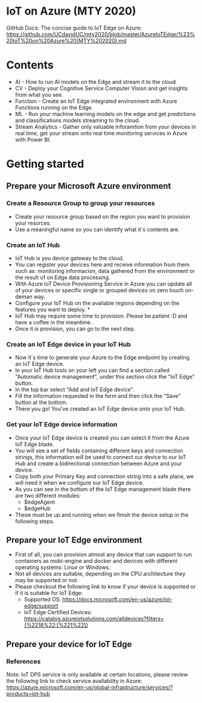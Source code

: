 # IoT on Azure (MTY 2020)

GitHub Docs: The concise guide to IoT Edge on Azure: https://github.com/UCdavidUC/mty2020/blob/master/AzureIoTEdge/%23%20IoT%20on%20Azure%20(MTY%202020).md

# Contents

* AI - How tu run AI models on the Edge and stream it to the cloud
* CV - Deploy your Cognitive Service Computer Vision and get insights from what you see.
* Function - Create an IoT Edge integrated environment with Azure Functions running on the Edge.
* ML - Run your machine learning models on the edge and get predictions and classifications models streaming to the cloud.
* Stream Analytics - Gather only valuable inforamtion from your devices in real time, get your stream onto real time monitoring services in Azure with Power BI.

# Getting started

## Prepare your Microsoft Azure environment

### Create a Resource Group to group your resources

* Create your resource group based on the region you want to provision your resorces.
* Use a meaningful name so you can identify what it´s contents are.

### Create an IoT Hub

* IoT Hub is you device gateway to the cloud.
* You can register your devices here and receive information from them such as: monitoring informacion, data gathered from the environment or the result of on Edge data processing.
* With Azure IoT Device Provisioning Service in Azure you can update all of your devices or specific single or grouped devices on zero touch on-deman way.
* Configure your IoT Hub on the available regions depending on the features you want to deploy. *
* IoT Hub may require some time to provision. Please be patient :D and have a coffee in the meantime.
* Once it is provision, you can go to the next step.

### Create an IoT Edge device in your IoT Hub

* Now it´s time to generate your Azure to the Edge endpoint by creating an IoT Edge device.
* In your IoT Hub tools on your left you can find a section called "Automatic device management", under this section click the "IoT Edge" button.
* In the top bar select "Add and IoT Edge device".
* Fill the information requested in the form and then click the "Save" button at the bottom.
* There you go! You've created an IoT Edge device onto your IoT Hub.

### Get your IoT Edge device information

* Once your IoT Edge device is created you can select it from the Azure IoT Edge blade.
* You will see a set of fields containing different keys and connection strings, this information will be used to connect our device to our IoT Hub and create a bidirectional connection between Azure and your device.
* Copy both your Primary Key and connection string into a safe place, we will need it when we configure our IoT Edge device.
* As you can see in the bottom of the IoT Edge management blade there are two different modules: 
    * $edgeAgent
    * $edgeHub
* These must be up and running when we finish the device setup in the following steps.

## Prepare your IoT Edge environment

* First of all, you can provision almost any device that can support to run containers as mobi-engine and docker and devices with different operating systems: Linux or Windows.
* Not all devices are suitable, depending on the CPU architecture they may be supported or not.
* Please checkout the following link to know if your device is supported or if it is suitable for IoT Edge: 
    * Supported OS: https://docs.microsoft.com/en-us/azure/iot-edge/support
    * IoT Edge Certified Devices: https://catalog.azureiotsolutions.com/alldevices?filters={%2218%22:[%221%22]}

## Prepare your device for IoT Edge

### References

Note: IoT DPS service is only available at certain locations, please review the following link to check service availability in Azure:
https://azure.microsoft.com/en-us/global-infrastructure/services/?products=iot-hub